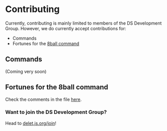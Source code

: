 # Contributing
Currently, contributing is mainly limited to members of the DS Development Group. However, we do currently accept contributions for:
- Commands
- Fortunes for the [8ball command](https://github.com/DS-Development/delet/blob/master/commands/Fun/8ball.js)

## Commands
(Coming very soon)

## Fortunes for the 8ball command
Check the comments in the file [here](https://github.com/DS-Development/delet/blob/master/commands/Fun/8ball.js).


### Want to join the DS Development Group?
Head to [delet.js.org/join](https://delet.js.org/join)!
